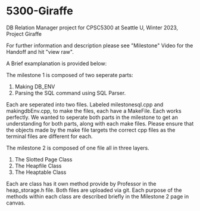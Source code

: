 # 5300-Giraffe
DB Relation Manager project for CPSC5300 at Seattle U, Winter 2023, Project Giraffe

For further information and description please see "Milestone" Video for the Handoff
and hit "view raw". 

A Brief examplanation is provided below:

The milestone 1 is composed of two seperate parts:
  1) Making DB_ENV
  2) Parsing the SQL command using SQL Parser.

 Each are seperated into two files. Labeled milestonesql.cpp and makingdbEnv.cpp,
 to make the files, each have a MakeFile. Each works perfectly. We wanted
 to seperate both parts in the milestone to get an understanding for
 both parts, along with each make files. Please ensure that the
 objects made by the make file targets the correct cpp files as the terminal files
 are different for each. 
 
 
 The milestone 2 is composed of one file all in three layers.
  1) The Slotted Page Class
  2) The Heapfile Class
  3) The Heaptable Class
  
  Each are class has it own method provide by Professor in the 
  heap_storage.h file. Both files are uploaded via git. Each
  purpose of the methods within each class are described 
  briefly in the Milestone 2 page in canvas. 

